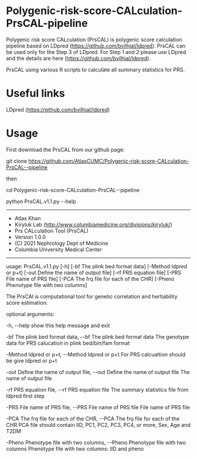 # Polygenic-risk-score-CALculation-PrsCAL-pipeline


Polygenic risk score CALculation (PrsCAL) is polygenic score calculation pipeline based on LDpred (https://github.com/bvilhjal/ldpred). PrsCAL can be used only for the Step 3 of LDpred. For Step 1 and 2 please use LDpred and the details are here (https://github.com/bvilhjal/ldpred).

PrsCAL using various R scripts to calculate all summary statistics for PRS.

# Useful links

LDpred (https://github.com/bvilhjal/ldpred)

# Usage

First download the PrsCAL from our github page:

git clone https://github.com/AtlasCUMC/Polygenic-risk-score-CALculation-PrsCAL--pipeline

then 

cd Polygenic-risk-score-CALculation-PrsCAL--pipeline

python PrsCAL.v1.1.py --help 

********************************************************************* 
* Atlas Khan
* Kiryluk Lab (http://www.columbiamedicine.org/divisions/kiryluk/) 
* Prs CALculation Tool (PrsCAL)
* Version 1.0.0 
* (C) 2021 Nephrology Dept of Medicine 
* Columbia University Medical Center
 *********************************************************************
usage: PrsCAL.v1.1.py [-h] [-bf The plink bed format data]
                      [-Method ldpred or p+t]
                      [-out Define the name of output file]
                      [-rf PRS equation file] [-PRS File name of PRS file]
                      [-PCA The frq file for each of the CHR]
                      [-Pheno Phenotype file with two columns]

The PrsCAl is computational tool for genetic correlation and hertiability
score estimation:

optional arguments:

  -h, --help            show this help message and exit
  
  -bf The plink bed format data, --bf The plink bed format data
                        The genotype data for PRS calucation in plink
                        bed/bin/fam format
                        
  -Method ldpred or p+t, --Method ldpred or p+t
                        For PRS calcualtion should be give ldpred or p+t
                        
  -out Define the name of output file, --out Define the name of output file
                        The name of output file
                        
  -rf PRS equation file, --rf PRS equation file
                        The summary statistics file from ldpred first step
                        
  -PRS File name of PRS file, --PRS File name of PRS file
                        File name of PRS file
                        
  -PCA The frq file for each of the CHR, --PCA The frq file for each of the CHR
                        PCA file should contain IID, PC1, PC2, PC3, PC4, or
                        more, Sex, Age and T2DM
                        
  -Pheno Phenotype file with two columns, --Pheno Phenotype file with two columns
                        Phenotype file with two columns: IID and pheno
                        
                        


